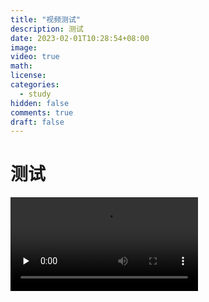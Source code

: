 ```yaml
---
title: "视频测试"
description: 测试
date: 2023-02-01T10:28:54+08:00
image: 
video: true
math: 
license: 
categories:
  - study
hidden: false
comments: true
draft: false
---
```


# 测试

<video id="video" controls="" src="../vlog/test.mp4" preload="none"></video>

